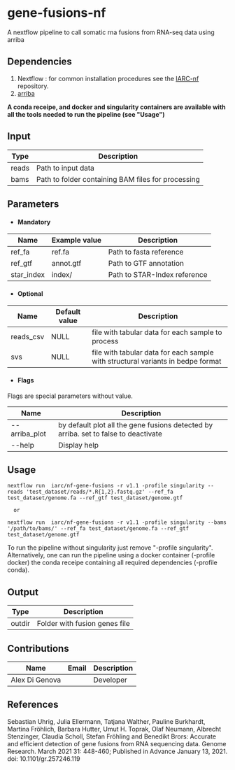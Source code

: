 # gene-fusions-nf
A nextflow pipeline to call somatic rna fusions from RNA-seq data using arriba

## Dependencies
1. Nextflow : for common installation procedures see the [IARC-nf](https://github.com/IARCbioinfo/IARC-nf) repository.
2. [arriba](https://github.com/suhrig/arriba) 

**A conda receipe, and docker and singularity containers are available with all the tools needed to run the pipeline (see "Usage")**

## Input
  | Type      | Description     |
  |-----------|---------------|
  | reads      | Path to input data |
  |bams        | Path to folder containing BAM files for processing |

## Parameters

  * #### Mandatory
| Name      | Example value | Description     |
|-----------|---------------|-----------------|
|ref_fa | ref.fa | Path to fasta reference |
|ref_gtf | annot.gtf | Path to GTF annotation|
|star_index | index/ | Path to STAR-Index reference|


  * #### Optional
| Name      | Default value | Description     |
|-----------|---------------|-----------------|
|reads_csv | NULL | file with tabular data for each sample to process |
|svs | NULL | file with tabular data for each sample with structural variants in bedpe format |

  * #### Flags

Flags are special parameters without value.

| Name      | Description     |
|-----------|-----------------|
|--arriba_plot | by default plot all the gene fusions detected by arriba. set to false to deactivate |
| --help    | Display help |

## Usage
  ```
  nextflow run  iarc/nf-gene-fusions -r v1.1 -profile singularity --reads 'test_dataset/reads/*.R{1,2}.fastq.gz' --ref_fa test_dataset/genome.fa --ref_gtf test_dataset/genome.gtf
  ```
      or
  ```
  nextflow run  iarc/nf-gene-fusions -r v1.1 -profile singularity --bams '/path/to/bams/' --ref_fa test_dataset/genome.fa --ref_gtf test_dataset/genome.gtf
  ```
  
To run the pipeline without singularity just remove "-profile singularity". Alternatively, one can run the pipeline using a docker container (-profile docker) the conda receipe containing all required dependencies (-profile conda).

## Output
  | Type      | Description     |
  |-----------|---------------|
  | outdir   | Folder with fusion genes file |



<!--- ## Detailed description (optional section) --->

## Contributions

  | Name      | Email | Description     |
  |-----------|---------------|-----------------|
  | Alex Di Genova    |   | Developer |

## References
Sebastian Uhrig, Julia Ellermann, Tatjana Walther, Pauline Burkhardt, Martina Fröhlich, Barbara Hutter, Umut H. Toprak, Olaf Neumann, Albrecht Stenzinger, Claudia Scholl, Stefan Fröhling and Benedikt Brors: Accurate and efficient detection of gene fusions from RNA sequencing data. Genome Research. March 2021 31: 448-460; Published in Advance January 13, 2021. doi: 10.1101/gr.257246.119


